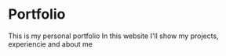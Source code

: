 # Portfolio

This is my personal portfolio
In this website I'll show my projects, experiencie and about me
